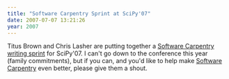 ```yaml
---
title: "Software Carpentry Sprint at SciPy'07"
date: 2007-07-07 13:21:26
year: 2007
---
```

Titus Brown and Chris Lasher are putting together a <a href="http://ivory.idyll.org/blog/jul-07">Software Carpentry writing sprint</a> for SciPy'07.  I can't go down to the conference this year (family commitments), but if you can, and you'd like to help make <a href="http://swc.scipy.org">Software Carpentry</a> even better, please give them a shout.
